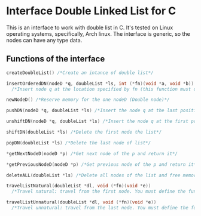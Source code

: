 # Interface Double Linked List for C
This is an interface to work with double list in C. It's tested on Linux operating systems, specifically, Arch linux. 
The interface is generic, so the nodes can have any type data.
## Functions of the interface
```C
createDoubleList() /*Create an intance of double list*/
```
```C
insertOrderedDN(nodeD *q, doubleList *ls, int (*fn)(void *a, void *b)) 
  /*Insert node q at the location specified by fn (this function must define it the user)*/
```
```C
newNodeD() /*Reserve memory for the one nodeD (Double node)*/
```
```C
pushDN(nodeD *q, doubleList *ls) /*Insert the node q at the last position*/
```
```C
unshiftDN(nodeD *q, doubleList *ls) /*Insert the node q at the first position*/
```
```C
shiftDN(doubleList *ls) /*Delete the first node the list*/
```
```C
popDN(doubleList *ls) /*Delete the last node of list*/
```
```C
*getNextNodeD(nodeD *p) /*Get next node of the p and return it*/
```
```C
*getPreviousNodeD(nodeD *p) /*Get previous node of the p and return it*/
```
```C
deleteALL(doubleList *ls) /*Delete all nodes of the list and free memory*/
```
```C
travelListNatural(doubleList *dl, void (*fn)(void *e))
  /*Travel natural: travel from the first node. You must define the funcion fn to display the datas*/
```
```C
travelListUnnatural(doubleList *dl, void (*fn)(void *e))
  /*Travel unnatural: travel from the last node. You must define the funcion fn to display the datas*/
```

